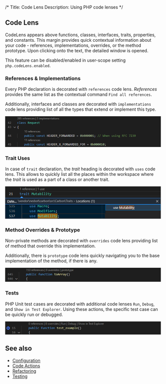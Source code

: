 /*
Title: Code Lens
Description: Using PHP code lenses
*/

## Code Lens

CodeLens appears above functions, classes, interfaces, traits, properties, and constants. This margin provides quick contextual information about your code - references, implementations, overrides, or the method prototype. Upon clicking onto the text, the detailed window is opened.

This feature can be disabled/enabled in user-scope setting `php.codeLens.enabled`.

### References &amp; Implementations

Every PHP declaration is decorated with `references` code lens. *References* provides the same list as the contextual command `Find all references`. 

Additionally, interfaces and classes are decorated with `implementations` code lens providing list of all the types that extend or implement this type.

![PHP references and implementations](../imgs/codelens-references-impls.png)

### Trait Uses

In case of `trait` declaration, the *trait* heading is decorated with `uses` code lens. This allows to quickly list all the places within the workspace where the *trait* is used as a part of a class or another trait.

![PHP trait uses](../imgs/codelens-trait-uses.png)

### Method Overrides &amp; Prototype

Non-private methods are decorated with `overrides` code lens providing list of method that override this implementation.

Additionally, there is `prototype` code lens quickly navigating you to the base implementation of the method, if there is any.

![PHP method overrides and method prototype](../imgs/codelens-prototype.png)

### Tests

PHP Unit test cases are decorated with additional code lenses `Run`, `Debug`, and `Show in Test Explorer`. Using these actions, the specific test case can be quickly run or debugged.

![PHP test methods](../imgs/codelens-tests.png)

## See also

- [Configuration](../configuration)
- [Code Actions](code-actions)
- [Refactoring](refactoring)
- [Testing](../test-explorer)
